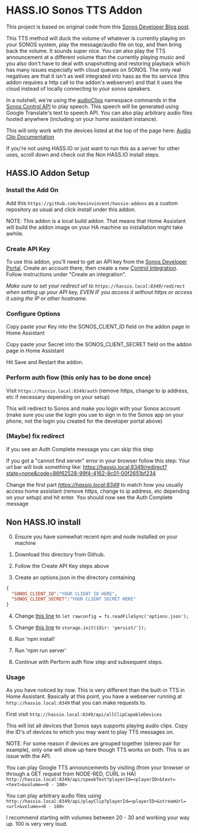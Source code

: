 # HASS.IO Sonos TTS Addon

This project is based on original code from this [Sonos Developer Blog post]( https://developer.sonos.com/code/making-sonos-talk-with-the-audioclip-api/).

This TTS method will duck the volume of whatever is currently playing on your SONOS system, play the message/audio file on top, and then bring back the volume. It sounds super nice. You can also play the TTS announcement at a different volume than the currently playing music and you also don't have to deal with snapshotting and restoring playback which has many issues especially with cloud queues on SONOS. The only real negatives are that it isn't as well integrated into hass as the tts service (this addon requires a http call to the addon's webserver) and that it uses the cloud instead of locally connecting to your sonos speakers.


In a nutshell, we're using the [audioClips](https://developer.sonos.com/reference/control-api/audioclip/) namespace commands in the [Sonos Control API](https://developer.sonos.com/build/direct-control/) to play speech. This speech will be generated using Google Translate's text to speech API. You can also play arbitrary audio files hosted anywhere (including on your home assistant instance).

This will only work with the devices listed at the top of the page here: [Audio Clip Documentation](https://developer.sonos.com/reference/control-api/audioclip/)

If you're not using HASS.IO or just want to run this as a server for other uses, scroll down and check out the Non HASS.IO install steps.

## HASS.IO Addon Setup
### Install the Add On
Add this `https://github.com/kevinvincent/hassio-addons` as a custom repository as usual and click install under this addon.

NOTE: This addon is a local build addon. That means that Home Assistant will build the addon image on your HA machine so installation might take awhile.

### Create API Key
To use this addon, you'll need to get an API key from the [Sonos Developer Portal](https://developer.sonos.com). Create an account there, then create a new [Control Integration](https://developer.sonos.com/news/create-client-credentials/). Follow instructions under "Create an integration".

*Make sure to set your redirect url to `https://hassio.local:8349/redirect` when setting up your API key, EVEN IF you access it without https or access it using the IP or other hostname.*

### Configure Options
Copy paste your Key into the SONOS_CLIENT_ID field on the addon page in Home Assistant

Copy paste your Secret into the SONOS_CLIENT_SECRET field on the addon page in Home Assistant

Hit Save and Restart the addon.

### Perform auth flow (this only has to be done once)
Visit `https://hassio.local:8349/auth` (remove https, change to ip address, etc if necessary depending on your setup)

This will redirect to Sonos and make you login with your Sonos account (make sure you use the login you use to sign in to the Sonos app on your phone, not the login you created for the developer portal above)

### (Maybe) fix redirect
If you see an Auth Complete message you can skip this step

If you got a "cannot find server" error in your browser follow this step:
Your url bar will look something like:
https://hassio.local:8349/redirect?state=none&code=86f62528-99f4-4162-8c01-00f2651bf234

Change the first part *https://hassio.local:8349* to match how you usually access home assistant (remove https, change to ip address, etc depending on your setup) and hit enter. You should now see the Auth Complete message

## Non HASS.IO install
0. Ensure you have somewhat recent npm and node installed on your machine
1. Download this directory from Github.

2. Follow the Create API Key steps above

3. Create an options.json in the directory containing
```json
{
  "SONOS_CLIENT_ID":"YOUR CLIENT ID HERE",
  "SONOS_CLIENT_SECRET":"YOUR CLIENT SECRET HERE"
}
```
4. Change [this line](https://github.com/kevinvincent/hassio-addons/blob/master/sonos-audioclip-tts/server/index.js#L39) to `let rawconfig = fs.readFileSync('options.json');`
5. Change [this line](https://github.com/kevinvincent/hassio-addons/blob/master/sonos-audioclip-tts/server/index.js#L46) to `storage.init({dir: 'persist/'});`

6. Run 'npm install'
7. Run 'npm run server'

8. Continue with Perform auth flow step and subsequent steps.

### Usage

As you have noticed by now. This is very different than the built-in TTS in Home Assistant. Basically at this point, you have a webserver running at `http://hassio.local:8349` that you can make requests to.

First visit `http://hassio.local:8349/api/allClipCapableDevices`

This will list all devices that Sonos says supports playing audio clips. Copy the ID's of devices to which you may want to play TTS messages on.

NOTE: For some reason if devices are grouped together (stereo pair for example), only one will show up here though TTS works on both. This is an issue with the API.

You can play Google TTS announcements by visiting (from your browser or through a GET request from NODE-RED, CURL in HA) `http://hassio.local:8349/api/speakText?playerId=<playerID>&text=<text>&volume=<0 - 100>`

You can play arbitrary audio files using `http://hassio.local:8349/api/playClip?playerId=<playerID>&streamUrl=<url>&volume=<0 - 100>`

I recommend starting with volumes between 20 - 30 and working your way up. 100 is very very loud.







